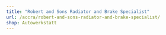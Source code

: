```yaml
---
title: "Robert and Sons Radiator and Brake Specialist"
url: /accra/robert-and-sons-radiator-and-brake-specialist/
shop: Autowerkstatt
---
```

